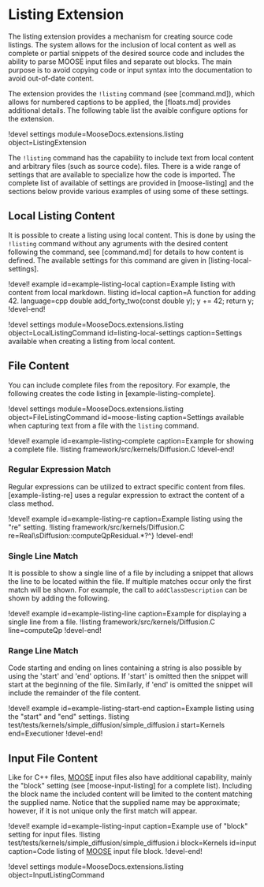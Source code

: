 # Listing Extension

The listing extension provides a mechanism for creating source code listings. The system allows for
the inclusion of local content as well as complete or partial snippets of the desired source code and
includes the ability to parse MOOSE input files and separate out blocks. The main purpose is to avoid
copying code or input syntax into the documentation to avoid out-of-date content.

The extension provides the `!listing` command (see [command.md]), which allows for numbered captions
to be applied, the [floats.md] provides additional details. The following table list the avaible
configure options for the extension.

!devel settings module=MooseDocs.extensions.listing object=ListingExtension

The `!listing` command has the capability to include text from local content and arbitrary files
(such as source code).  files. There is a wide range of settings that are available to specialize how
the code is imported.  The complete list of available of settings are provided in [moose-listing] and
the sections below provide various examples of using some of these settings.

## Local Listing Content

It is possible to create a listing using local content. This is done by using the `!listing` command
without any agruments with the desired content following the command, see [command.md] for details
to how content is defined. The available settings for this command are given in
[listing-local-settings].

!devel! example id=example-listing-local caption=Example listing with content from local markdown.
!listing id=local caption=A function for adding 42. language=cpp
double add_forty_two(const double y);
y += 42;
return y;
!devel-end!

!devel settings module=MooseDocs.extensions.listing
                object=LocalListingCommand
                id=listing-local-settings
                caption=Settings available when creating a listing from local content.

## File Content

You can include complete files from the repository. For example, the following creates the code
listing in [example-listing-complete].

!devel settings module=MooseDocs.extensions.listing
                object=FileListingCommand
                id=moose-listing
                caption=Settings available when capturing text from a file with the `listing` command.


!devel! example id=example-listing-complete caption=Example for showing a complete file.
!listing framework/src/kernels/Diffusion.C
!devel-end!

### Regular Expression Match

Regular expressions can be utilized to extract specific content from files. [example-listing-re]
uses a regular expression to extract the content of a class method.

!devel! example id=example-listing-re caption=Example listing using the "re" setting.
!listing framework/src/kernels/Diffusion.C
         re=Real\sDiffusion::computeQpResidual.*?^}
!devel-end!

### Single Line Match

It is possible to show a single line of a file by including a snippet that allows the line to be
located within the file. If multiple matches occur only the first match will be shown. For example,
the call to `addClassDescription` can be shown by adding the following.

!devel! example id=example-listing-line caption=Example for displaying a single line from a file.
!listing framework/src/kernels/Diffusion.C line=computeQp
!devel-end!

### Range Line Match

Code starting and ending on lines containing a string is also possible by using the 'start' and
'end' options. If 'start' is omitted then the snippet will start at the beginning of the file.
Similarly, if 'end' is omitted the snippet will include the remainder of the file content.

!devel! example id=example-listing-start-end caption=Example listing using the "start" and "end" settings.
!listing test/tests/kernels/simple_diffusion/simple_diffusion.i start=Kernels end=Executioner
!devel-end!

## Input File Content

Like for C++ files, [MOOSE] input files also have additional capability, mainly the "block" setting
(see [moose-input-listing] for a complete list). Including the block name the included content
will be limited to the content matching the supplied name. Notice that the supplied name may be
approximate; however, if it is not unique only the first match will appear.

!devel! example id=example-listing-input caption=Example use of "block" setting for input files.
!listing test/tests/kernels/simple_diffusion/simple_diffusion.i
         block=Kernels
         id=input
         caption=Code listing of [MOOSE] input file block.
!devel-end!

!devel settings module=MooseDocs.extensions.listing object=InputListingCommand

[MOOSE]: www.mooseframework.org
